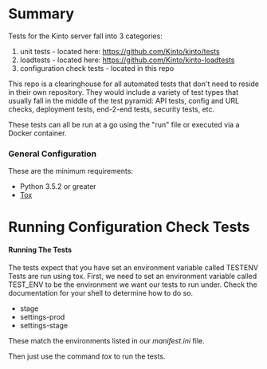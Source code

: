 # Summary
Tests for the Kinto server fall into 3 categories:

1. unit tests - located here: https://github.com/Kinto/kinto/tests
2. loadtests - located here:  https://github.com/Kinto/kinto-loadtests
3. configuration check tests - located in this repo

This repo is a clearinghouse for all automated tests that don't need to reside in their own repository.
They would include a variety of test types that usually fall in the middle of the test pyramid:
API tests, config and URL checks, deployment tests, end-2-end tests, security tests, etc.

These tests can all be run at a go using the "run" file or executed via a Docker container.

### General Configuration

These are the minimum requirements:

* Python 3.5.2 or greater
* [Tox](https://tox.readthedocs.io/en/latest/)


# Running Configuration Check Tests

#### Running The Tests

The tests expect that you have set an environment variable called TESTENV
Tests are run using tox. First, we need to set an environment variable called TEST_ENV to be the environment we want our tests to run under. Check the documentation for your shell to determine how to do so. 

* stage
* settings-prod
* settings-stage

These match the environments listed in our _manifest.ini_ file.

Then just use the command _tox_ to run the tests.
